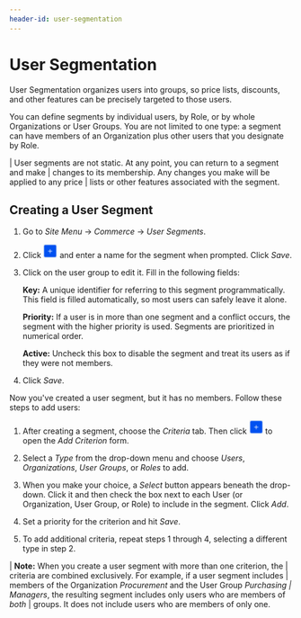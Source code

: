 ```yaml
---
header-id: user-segmentation
---
```


# User Segmentation

User Segmentation organizes users into groups, so price lists, discounts, and
other features can be precisely targeted to those users.

You can define segments by individual users, by Role, or by whole Organizations
or User Groups. You are not limited to one type: a segment can have members of
an Organization plus other users that you designate by Role.

| User segments are not static. At any point, you can return to a segment and make
| changes to its membership. Any changes you make will be applied to any price
| lists or other features associated with the segment.

## Creating a User Segment

1.  Go to *Site Menu* &rarr; *Commerce* &rarr; *User Segments*.

2.  Click ![Add](../images/icon-add.png) and enter a name for the segment when
    prompted. Click *Save*.

3.  Click on the user group to edit it. Fill in the following fields:

    **Key:** A unique identifier for referring to this segment programmatically.
    This field is filled automatically, so most users can safely leave it alone.

    **Priority:** If a user is in more than one segment and a conflict occurs,
    the segment with the higher priority is used. Segments are prioritized in
    numerical order.

    **Active:** Uncheck this box to disable the segment and treat its users as
    if they were not members.

4.  Click *Save*.

Now you've created a user segment, but it has no members. Follow these steps to
add users:

1.  After creating a segment, choose the *Criteria* tab. Then click 
    ![Add](../images/icon-add.png) to open the *Add Criterion* form.

2.  Select a *Type* from the drop-down menu and choose *Users*, *Organizations*,
    *User Groups*, or *Roles* to add. 

3.  When you make your choice, a *Select* button appears beneath the drop-down.
    Click it and then check the box next to each User (or Organization, User
    Group, or Role) to include in the segment. Click *Add*.

4.  Set a priority for the criterion and hit *Save*.

5.  To add additional criteria, repeat steps 1 through 4, selecting a different
    type in step 2.

| **Note:** When you create a user segment with more than one criterion, the
| criteria are combined exclusively. For example, if a user segment includes
| members of the Organization *Procurement* and the User Group *Purchasing
| Managers*, the resulting segment includes only users who are members of *both*
| groups. It does not include users who are members of only one.
